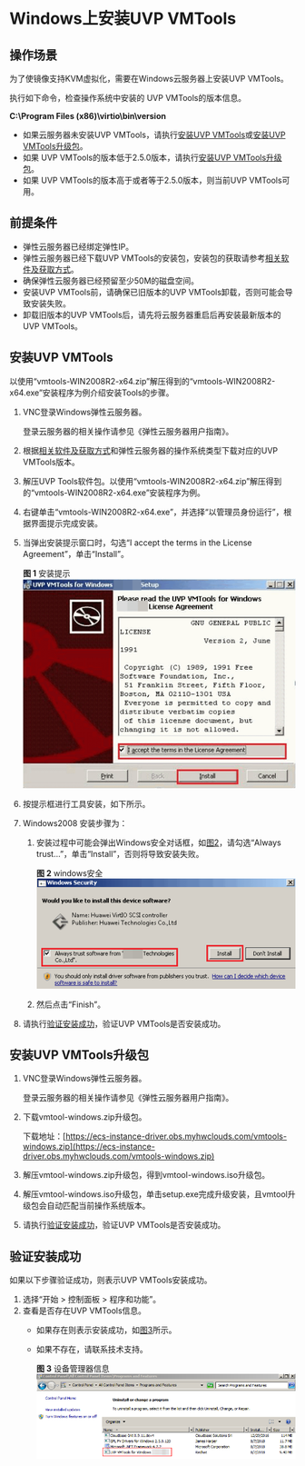 # Windows上安装UVP VMTools<a name="ZH-CN_TOPIC_0037352061"></a>

## 操作场景<a name="section11465531433"></a>

为了使镜像支持KVM虚拟化，需要在Windows云服务器上安装UVP VMTools。

执行如下命令，检查操作系统中安装的  UVP VMTools的版本信息。

**C:\\Program Files \(x86\)\\virtio\\bin\\version**

-   如果云服务器未安装UVP VMTools，请执行[安装UVP VMTools](#zh-cn_topic_0036684065_section12153337)或[安装UVP VMTools升级包](#section1817195995910)。
-   如果 UVP VMTools的版本低于2.5.0版本，请执行[安装UVP VMTools升级包](#section1817195995910)。
-   如果 UVP VMTools的版本高于或者等于2.5.0版本，则当前UVP VMTools可用。

## 前提条件<a name="zh-cn_topic_0036684065_section14234617"></a>

-   弹性云服务器已经绑定弹性IP。
-   弹性云服务器已经下载UVP VMTools的安装包，安装包的获取请参考[相关软件及获取方式](相关软件及获取方式.md)。
-   确保弹性云服务器已经预留至少50M的磁盘空间。
-   安装UVP VMTools前，请确保已旧版本的UVP VMTools卸载，否则可能会导致安装失败。
-   卸载旧版本的UVP VMTools后，请先将云服务器重启后再安装最新版本的UVP VMTools。

## 安装UVP VMTools<a name="zh-cn_topic_0036684065_section12153337"></a>

以使用“vmtools-WIN2008R2-x64.zip”解压得到的“vmtools-WIN2008R2-x64.exe”安装程序为例介绍安装Tools的步骤。

1.  VNC登录Windows弹性云服务器。

    登录云服务器的相关操作请参见《弹性云服务器用户指南》。

2.  根据[相关软件及获取方式](相关软件及获取方式.md)和弹性云服务器的操作系统类型下载对应的UVP VMTools版本。
3.  解压UVP Tools软件包。以使用“vmtools-WIN2008R2-x64.zip”解压得到的“vmtools-WIN2008R2-x64.exe”安装程序为例。
4.  右键单击“vmtools-WIN2008R2-x64.exe”，并选择“以管理员身份运行”，根据界面提示完成安装。
5.  当弹出安装提示窗口时，勾选“I accept the terms in the License Agreement”，单击“Install”。

    **图 1**  安装提示<a name="fig61031420184018"></a>  
    ![](figures/安装提示.png "安装提示")

6.  按提示框进行工具安装，如下所示。
7.  Windows2008 安装步骤为：
    1.  安装过程中可能会弹出Windows安全对话框，如[图2](#fig47401118184018)，请勾选“Always trust...”，单击“Install”，否则将导致安装失败。

        **图 2**  windows安全<a name="fig47401118184018"></a>  
        ![](figures/windows安全.png "windows安全")

    2.  然后点击“Finish”。

8.  请执行[验证安装成功](#zh-cn_topic_0036684065_section42271171)，验证UVP VMTools是否安装成功。

## 安装UVP VMTools升级包<a name="section1817195995910"></a>

1.  VNC登录Windows弹性云服务器。

    登录云服务器的相关操作请参见《弹性云服务器用户指南》。

2.  下载vmtool-windows.zip升级包。

    下载地址：[https://ecs-instance-driver.obs.myhwclouds.com/vmtools-windows.zip](https://ecs-instance-driver.obs.myhwclouds.com/vmtools-windows.zip)

3.  解压vmtool-windows.zip升级包，得到vmtool-windows.iso升级包。
4.  解压vmtool-windows.iso升级包，单击setup.exe完成升级安装，且vmtool升级包会自动匹配当前操作系统版本。
5.  请执行[验证安装成功](#zh-cn_topic_0036684065_section42271171)，验证UVP VMTools是否安装成功。

## 验证安装成功<a name="zh-cn_topic_0036684065_section42271171"></a>

如果以下步骤验证成功，则表示UVP VMTools安装成功。

1.  选择“开始 \> 控制面板 \> 程序和功能”。
2.  查看是否存在UVP VMTools信息。
    -   如果存在则表示安装成功，如[图3](#fig6404346182112)所示。
    -   如果不存在，请联系技术支持。

        **图 3**  设备管理器信息<a name="fig6404346182112"></a>  
        ![](figures/设备管理器信息.png "设备管理器信息")



